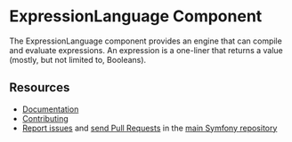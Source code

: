 ExpressionLanguage Component
============================

The ExpressionLanguage component provides an engine that can compile and
evaluate expressions. An expression is a one-liner that returns a value
(mostly, but not limited to, Booleans).

Resources
---------

 * [Documentation](https://symfony.com/doc/current/components/expression_language/introduction.html)
 * [Contributing](https://symfony.com/doc/current/contributing/index.html)
 * [Report issues](https://github.com/symfony/symfony/issues) and
   [send Pull Requests](https://github.com/symfony/symfony/pulls)
   in the [main Symfony repository](https://github.com/symfony/symfony)
